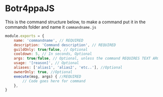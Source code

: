 # Botr4ppaJS

This is the command structure below, to make a command put it in the commands folder and name it `commandname.js`

```js
module.exports = {
    name: 'commandname', // REQUIRED
    description: 'Command description', // REQUIRED
    guildOnly: true/false, // Optional
    cooldown: 5, // In seconds, Optional
    args: true/false, // Optional, unless the command REQUIRES TEXT ARGUMENTS
    usage: '[reason]', // Optional
    aliases: ['alias1', 'alias2', 'etc..'], //Optional
    ownerOnly: true, //Optional
    execute(msg, args) { //REQUIRED
        // Code goes here for command
    },
}
```
